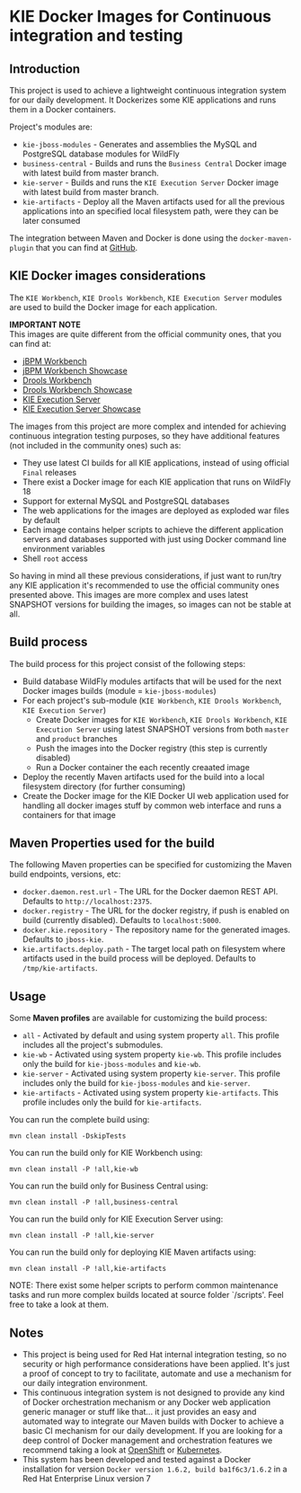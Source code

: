KIE Docker Images for Continuous integration and testing
========================================================

Introduction
------------

This project is used to achieve a lightweight continuous integration system for our daily development. It Dockerizes some KIE applications and runs them in a Docker containers.

Project's modules are:               
* `kie-jboss-modules` - Generates and assemblies the MySQL and PostgreSQL database modules for WildFly
* `business-central` - Builds and runs the `Business Central` Docker image with latest build from master branch.
* `kie-server` - Builds and runs the `KIE Execution Server` Docker image with latest build from master branch.
* `kie-artifacts` - Deploy all the Maven artifacts used for all the previous applications into an specified local filesystem path, were they can be later consumed

The integration between Maven and Docker is done using the `docker-maven-plugin` that you can find at [GitHub](https://github.com/rhuss/docker-maven-plugin).                               

KIE Docker images considerations
--------------------------------

The `KIE Workbench`, `KIE Drools Workbench`, `KIE Execution Server` modules are used to build the Docker image for each application.

**IMPORTANT NOTE**                     
This images are quite different from the official community ones, that you can find at:                   
* [jBPM Workbench](https://registry.hub.docker.com/u/jboss/jbpm-workbench/)                      
* [jBPM Workbench Showcase](https://registry.hub.docker.com/u/jboss/jbpm-workbench-showcase/)                        
* [Drools Workbench](https://registry.hub.docker.com/u/jboss/drools-workbench/)                      
* [Drools Workbench Showcase](https://registry.hub.docker.com/u/jboss/drools-workbench-showcase/)                      
* [KIE Execution Server](https://registry.hub.docker.com/u/jboss/kie-server/)                      
* [KIE Execution Server Showcase](https://registry.hub.docker.com/u/jboss/kie-server-showcase/)                      

The images from this project are more complex and intended for achieving continuous integration testing purposes, so they have additional features (not included in the community ones) such as:                   
* They use latest CI builds for all KIE applications, instead of using official `Final` releases
* There exist a Docker image for each KIE application that runs on WildFly 18
* Support for external MySQL and PostgreSQL databases                      
* The web applications for the images are deployed as exploded war files by default
* Each image contains helper scripts to achieve the different application servers and databases supported with just using Docker command line environment variables                            
* Shell `root` access                                        

So having in mind all these previous considerations, if just want to run/try any KIE application it's recommended to use the official community ones presented above. This images are more complex and uses latest SNAPSHOT versions for building the images, so images can not be stable at all.                    

Build process
-------------

The build process for this project consist of the following steps:                 
* Build database WildFly modules artifacts that will be used for the next Docker images builds (module = `kie-jboss-modules`)                           
* For each project's sub-module (`KIE Workbench`, `KIE Drools Workbench`, `KIE Execution Server`)
    * Create Docker images for `KIE Workbench`, `KIE Drools Workbench`, `KIE Execution Server` using latest SNAPSHOT versions from both `master` and `product` branches
    * Push the images into the Docker registry (this step is currently disabled)                                    
    * Run a Docker container the each recently creaated image                    
* Deploy the recently Maven artifacts used for the build into a local filesystem directory (for further consuming)                     
* Create the Docker image for the KIE Docker UI web application used for handling all docker images stuff by common web interface and runs a containers for that image                        

Maven Properties used for the build
-----------------------------------

The following Maven properties can be specified for customizing the Maven build endpoints, versions, etc:                                 

* `docker.daemon.rest.url` - The URL for the Docker daemon REST API. Defaults to `http://localhost:2375`.                                  
* `docker.registry` - The URL for the docker registry, if push is enabled on build (currently disabled). Defaults to `localhost:5000`.                                  
* `docker.kie.repository` - The repository name for the generated images. Defaults to `jboss-kie`.                                  
* `kie.artifacts.deploy.path` - The target local path on filesystem where artifacts used in the build process will be deployed. Defaults to `/tmp/kie-artifacts`.

Usage
-----

Some **Maven profiles** are available for customizing the build process:                       
* `all` - Activated by default and using system property `all`. This profile includes all the project's submodules.                        
* `kie-wb` - Activated using system property `kie-wb`. This profile includes only the build for `kie-jboss-modules` and `kie-wb`.                     
* `kie-server` - Activated using system property `kie-server`. This profile includes only the build for `kie-jboss-modules` and `kie-server`.
* `kie-artifacts` - Activated using system property `kie-artifacts`. This profile includes only the build for `kie-artifacts`.

You can run the complete build using:                    

    mvn clean install -DskipTests
    
You can run the build only for KIE Workbench using:                    

    mvn clean install -P !all,kie-wb

You can run the build only for Business Central using:

    mvn clean install -P !all,business-central

You can run the build only for KIE Execution Server using:                    

    mvn clean install -P !all,kie-server

You can run the build only for deploying KIE Maven artifacts using:

    mvn clean install -P !all,kie-artifacts

NOTE: There exist some helper scripts to perform common maintenance tasks and run more complex builds located at  source folder `/scripts'. Feel free to take a look at them.

Notes
-----

* This project is being used for Red Hat internal integration testing, so no security or high performance considerations have been applied. It's just a proof of concept to try to facilitate, automate and use a mechanism for our daily integration environment.                               
* This continuous integration system is not designed to provide any kind of Docker orchestration mechanism or any Docker web application generic manager or stuff like that... it just provides an easy and automated way to integrate our Maven builds with Docker to achieve a basic CI mechanism for our daily development. If you are looking for a deep control of Docker management and orchestration features we recommend taking a look at [OpenShift](https://github.com/openshift/origin/) or [Kubernetes](http://kubernetes.io/).                 
* This system has been developed and tested against a Docker installation for version `Docker version 1.6.2, build ba1f6c3/1.6.2` in a Red Hat Enterprise Linux version 7                       
